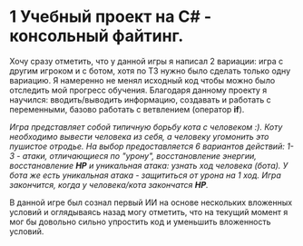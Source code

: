 # 1 Учебный проект на C# - консольный файтинг.

Хочу сразу отметить, что у данной игры я написал 2 вариации: игра с другим игроком и с ботом, хотя по ТЗ нужно было сделать только одну вариацию. Я намеренно не менял исходный код чтобы можно было отследить мой прогресс обучения.
Благодаря данному проекту я научился: вводить/выводить информацию, создавать и работать с переменными, базово работать с ветвлением (оператор **if**).

*Игра представляет собой типичную борьбу кота с человеком :). Коту необходимо вывести человека из себя, а человеку угомонить это пушистое отродье. На выбор предоставляется 6 вариантов действий: 1-3 - атаки, отличающиеся по "урону", восстановление энергии, восстановление **HP** и уникальная атака: узнать ход человека (бота). У бота же есть уникальная атака - защититься от урона на 1 ход. Игра закончится, когда у человека/кота закончатся **HP**.*

В данной игре был сознал первый ИИ на основе нескольких вложенных условий и оглядываясь назад могу отметить, что на текущий момент я мог бы довольно сильно упростить код и уменьшить вложенность условий.
